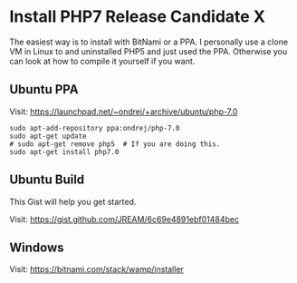 # Install PHP7 Release Candidate X

The easiest way is to install with BitNami or a PPA.
I personally use a clone VM in Linux to and uninstalled PHP5 and just used the
PPA. Otherwise you can look at how to compile it yourself if you want.

## Ubuntu PPA

Visit: https://launchpad.net/~ondrej/+archive/ubuntu/php-7.0

    sudo apt-add-repository ppa:ondrej/php-7.0
    sudo apt-get update
    # sudo apt-get remove php5  # If you are doing this.
    sudo apt-get install php7.0


## Ubuntu Build

This Gist will help you get started.

Visit: https://gist.github.com/JREAM/6c69e4891ebf01484bec

## Windows

Visit: https://bitnami.com/stack/wamp/installer
